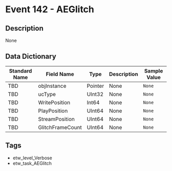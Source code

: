 # Event 142 - AEGlitch

## Description
None

## Data Dictionary
|Standard Name|Field Name|Type|Description|Sample Value|
|---|---|---|---|---|
|TBD|objInstance|Pointer|None|`None`|
|TBD|ucType|UInt32|None|`None`|
|TBD|WritePosition|Int64|None|`None`|
|TBD|PlayPosition|UInt64|None|`None`|
|TBD|StreamPosition|UInt64|None|`None`|
|TBD|GlitchFrameCount|UInt64|None|`None`|

## Tags
* etw_level_Verbose
* etw_task_AEGlitch